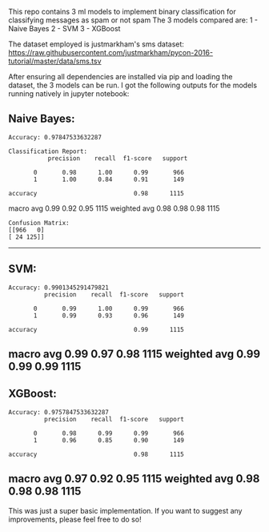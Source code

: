 This repo contains 3 ml models to implement binary classification for classifying messages as spam or not spam
The 3 models compared are:
1 - Naive Bayes
2 - SVM
3 - XGBoost

The dataset employed is justmarkham's sms dataset: https://raw.githubusercontent.com/justmarkham/pycon-2016-tutorial/master/data/sms.tsv

After ensuring all dependencies are installed via pip and loading the dataset, the 3 models can be run. I got the following outputs for the models running natively in jupyter notebook:

Naive Bayes:
-------------------------------------------------------------------------------------------------------------------
	Accuracy: 0.97847533632287

	Classification Report:
               precision    recall  f1-score   support

           0       0.98      1.00      0.99       966
           1       1.00      0.84      0.91       149

    accuracy                           0.98      1115
   macro avg       0.99      0.92      0.95      1115
weighted avg       0.98      0.98      0.98      1115


	Confusion Matrix:
 	[[966   0]
 	[ 24 125]]
--------------------------------------------------------------------------------------------------------------------

SVM:
--------------------------------------------------------------------------------------------------------------------
	Accuracy: 0.9901345291479821
              precision    recall  f1-score   support

           0       0.99      1.00      0.99       966
           1       0.99      0.93      0.96       149

    accuracy                           0.99      1115
   macro avg       0.99      0.97      0.98      1115
weighted avg       0.99      0.99      0.99      1115
---------------------------------------------------------------------------------------------------------------------

XGBoost:
---------------------------------------------------------------------------------------------------------------------
	Accuracy: 0.9757847533632287
              precision    recall  f1-score   support

           0       0.98      0.99      0.99       966
           1       0.96      0.85      0.90       149

    accuracy                           0.98      1115
   macro avg       0.97      0.92      0.95      1115
weighted avg       0.98      0.98      0.98      1115
---------------------------------------------------------------------------------------------------------------------
This was just a super basic implementation. If you want to suggest any improvements, please feel free to do so!